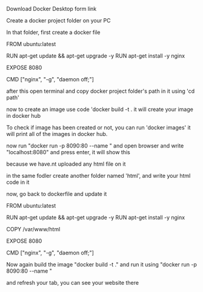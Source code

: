 Download Docker Desktop form link

Create a docker project folder on your PC

In that folder, first create a docker file

FROM ubuntu:latest

RUN apt-get update && apt-get upgrade -y
RUN apt-get install -y nginx

EXPOSE 8080

CMD ["nginx", "-g", "daemon off;"]

after this open terminal and copy docker project folder's path in it using
'cd path'

now to create an image use code 'docker build -t <image-name> .
it will create your image in docker hub

To check if image has been created or not, you can run 'docker images'
it will print all of the images in docker hub.

now run "docker run -p 8090:80 --name <container-name> <image-name>"
and open browser and write "localhost:8080" and press enter, it will show this

because we have.nt uploaded any html file on it

in the same fodler create another folder named  'html', and write your html code in it

now, go back to dockerfile and update it

FROM ubuntu:latest

RUN apt-get update && apt-get upgrade -y
RUN apt-get install -y nginx

COPY <html-folder-name> /var/www/html

EXPOSE 8080

CMD ["nginx", "-g", "daemon off;"]


Now again build the image "docker build -t <image-name> ."
and run it using 
"docker run -p 8090:80 --name <container-name> <image-name>"

and refresh your tab, you can see your website there
